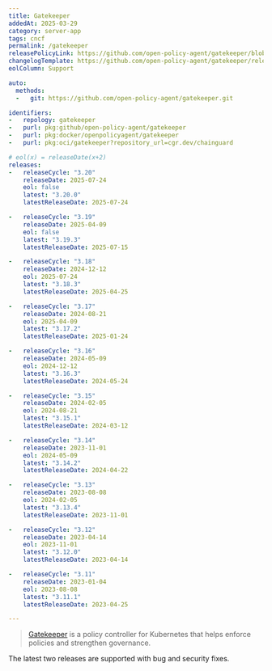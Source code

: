 ```yaml
---
title: Gatekeeper
addedAt: 2025-03-29
category: server-app
tags: cncf
permalink: /gatekeeper
releasePolicyLink: https://github.com/open-policy-agent/gatekeeper/blob/master/docs/Release_Management.md#supported-releases
changelogTemplate: https://github.com/open-policy-agent/gatekeeper/releases/tag/v__LATEST__
eolColumn: Support

auto:
  methods:
  -   git: https://github.com/open-policy-agent/gatekeeper.git

identifiers:
-   repology: gatekeeper
-   purl: pkg:github/open-policy-agent/gatekeeper
-   purl: pkg:docker/openpolicyagent/gatekeeper
-   purl: pkg:oci/gatekeeper?repository_url=cgr.dev/chainguard

# eol(x) = releaseDate(x+2)
releases:
-   releaseCycle: "3.20"
    releaseDate: 2025-07-24
    eol: false
    latest: "3.20.0"
    latestReleaseDate: 2025-07-24

-   releaseCycle: "3.19"
    releaseDate: 2025-04-09
    eol: false
    latest: "3.19.3"
    latestReleaseDate: 2025-07-15

-   releaseCycle: "3.18"
    releaseDate: 2024-12-12
    eol: 2025-07-24
    latest: "3.18.3"
    latestReleaseDate: 2025-04-25

-   releaseCycle: "3.17"
    releaseDate: 2024-08-21
    eol: 2025-04-09
    latest: "3.17.2"
    latestReleaseDate: 2025-01-24

-   releaseCycle: "3.16"
    releaseDate: 2024-05-09
    eol: 2024-12-12
    latest: "3.16.3"
    latestReleaseDate: 2024-05-24

-   releaseCycle: "3.15"
    releaseDate: 2024-02-05
    eol: 2024-08-21
    latest: "3.15.1"
    latestReleaseDate: 2024-03-12

-   releaseCycle: "3.14"
    releaseDate: 2023-11-01
    eol: 2024-05-09
    latest: "3.14.2"
    latestReleaseDate: 2024-04-22

-   releaseCycle: "3.13"
    releaseDate: 2023-08-08
    eol: 2024-02-05
    latest: "3.13.4"
    latestReleaseDate: 2023-11-01

-   releaseCycle: "3.12"
    releaseDate: 2023-04-14
    eol: 2023-11-01
    latest: "3.12.0"
    latestReleaseDate: 2023-04-14

-   releaseCycle: "3.11"
    releaseDate: 2023-01-04
    eol: 2023-08-08
    latest: "3.11.1"
    latestReleaseDate: 2023-04-25

---
```


> [Gatekeeper](https://open-policy-agent.github.io/gatekeeper/website/) is a policy controller for Kubernetes that
> helps enforce policies and strengthen governance.

The latest two releases are supported with bug and security fixes.
